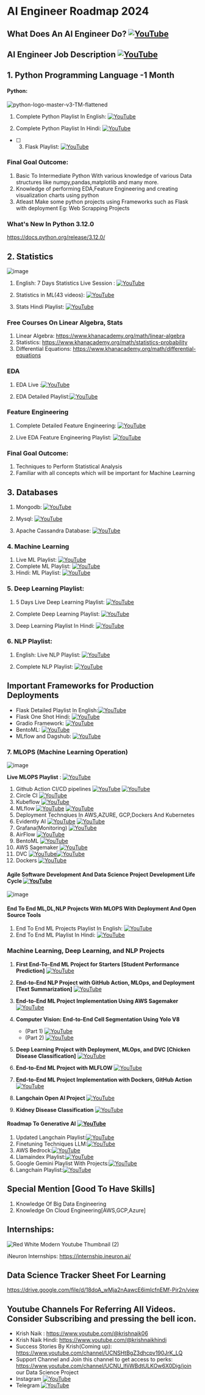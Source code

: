 # AI Engineer Roadmap 2024

## What Does An AI Engineer Do? [![YouTube](https://img.shields.io/badge/YouTube-Video-red)](https://www.youtube.com/watch?v=y8qRq9PMCh8)

## AI Engineer Job Description [![YouTube](https://img.shields.io/badge/documentation-link-green)](https://www.linkedin.com/jobs/view/3860957225/)

## 1. Python Programming Language -1 Month
#### Python:
![python-logo-master-v3-TM-flattened](https://user-images.githubusercontent.com/20041231/211717885-0b1e049b-f5b3-457d-ba7a-9345ec3aa39c.png)

1. Complete Python Playlist In English: [![YouTube](https://img.shields.io/badge/YouTube-Video-green)](https://www.youtube.com/watch?v=bPrmA1SEN2k&list=PLZoTAELRMXVNUL99R4bDlVYsncUNvwUBB)

2. Complete Python Playlist In Hindi:   [![YouTube](https://img.shields.io/badge/YouTube-Video-green)](https://www.youtube.com/watch?v=MJd9d9Mpxg0&list=PLTDARY42LDV4qqiJd1Z1tShm3mp9-rP4v)

- [ ] 3. Flask Playlist:    [![YouTube](https://img.shields.io/badge/YouTube-Video-green)](https://www.youtube.com/watch?v=4L_xAWDRs7w&list=PLZoTAELRMXVPBaLN3e-uoVRR9hlRFRfUc)

### Final Goal Outcome:
1. Basic To Intermediate Python With various knowledge of various Data structures like numpy,pandas,matplotlib and many more.
2. Knowledge of performing EDA,Feature Engineering and creating visualization charts using python 
3. Atleast Make some python projects using Frameworks such as Flask with deployment Eg: Web Scrapping Projects  

### What's New In Python 3.12.0
https://docs.python.org/release/3.12.0/

## 2. Statistics
![image](https://github.com/krishnaik06/AI-Engineer-Roadmap-2024/assets/20041231/c28b56d7-30f0-48ae-8fec-d2fb3a690836)

1. English: 7 Days Statistics Live Session : [![YouTube](https://img.shields.io/badge/YouTube-Video-green)](https://www.youtube.com/watch?v=11unm2hmvOQ&list=PLZoTAELRMXVMgtxAboeAx-D9qbnY94Yay)

2. Statistics in ML(43 videos): [![YouTube](https://img.shields.io/badge/YouTube-Video-green)](https://www.youtube.com/watch?v=zRUliXuwJCQ&list=PLZoTAELRMXVMhVyr3Ri9IQ-t5QPBtxzJO)

3. Stats Hindi Playlist: [![YouTube](https://img.shields.io/badge/YouTube-Video-green)](https://www.youtube.com/watch?v=7y3XckjaVOw&list=PLTDARY42LDV6YHSRo669_uDDGmUEmQnDJ)

### Free Courses On Linear Algebra, Stats
1. Linear Algebra: https://www.khanacademy.org/math/linear-algebra
2. Statistics: https://www.khanacademy.org/math/statistics-probability
3. Differential Equations: https://www.khanacademy.org/math/differential-equations

### EDA
1. EDA Live :[![YouTube](https://img.shields.io/badge/YouTube-Video-green)](https://www.youtube.com/playlist?list=PLZoTAELRMXVPzj1D0i_6ajJ6gyD22b3jh)

2. EDA Detailed Playlist:[![YouTube](https://img.shields.io/badge/YouTube-Video-green)](https://www.youtube.com/watch?v=ioN1jcWxbv8&list=PLZoTAELRMXVPQyArDHyQVjQxjj_YmEuO9)

### Feature Engineering

1. Complete Detailed Feature Engineering: [![YouTube](https://img.shields.io/badge/YouTube-Video-green)](https://www.youtube.com/watch?v=6WDFfaYtN6s&list=PLZoTAELRMXVPwYGE2PXD3x0bfKnR0cJjN)

2. Live EDA Feature Engineering Playlist: [![YouTube](https://img.shields.io/badge/YouTube-Video-green)](https://www.youtube.com/watch?v=bTN-6VPe8c0&list=PLZoTAELRMXVPzj1D0i_6ajJ6gyD22b3jh)

### Final Goal Outcome: 
1. Techniques to Perform Statistical Analysis
2. Familiar with all concepts which will be important for Machine Learning

## 3. Databases
1. Mongodb: [![YouTube](https://img.shields.io/badge/YouTube-Video-green)](https://www.youtube.com/watch?v=magzEfYqIos&list=PLZoTAELRMXVN_8zzsevm1bm6G-plsiO1I)

2. Mysql: [![YouTube](https://img.shields.io/badge/YouTube-Video-green)](https://www.youtube.com/watch?v=us1XyayQ6fU&list=PLZoTAELRMXVNMRWlVf0bDDSxNEn38u9Cl)
3. Apache Cassandra Database: [![YouTube](https://img.shields.io/badge/documentaion-link-green)](https://cassandra.apache.org/_/index.html )

### 4. Machine Learning
1. Live ML Playlist: [![YouTube](https://img.shields.io/badge/YouTube-Video-green)](https://www.youtube.com/watch?v=z8sxaUw_f-M&list=PLZoTAELRMXVPjaAzURB77Kz0YXxj65tYz)
2. Complete ML Playlist: [![YouTube](https://img.shields.io/badge/YouTube-Video-green)](https://www.youtube.com/watch?v=bPrmA1SEN2k&list=PLZoTAELRMXVPBTrWtJkn3wWQxZkmTXGwe)
3. Hindi: ML Playlist: [![YouTube](https://img.shields.io/badge/YouTube-Video-green)](https://www.youtube.com/watch?v=7uwa9aPbBRU&list=PLTDARY42LDV7WGmlzZtY-w9pemyPrKNUZ)

### 5. Deep Learning Playlist:
1. 5 Days Live Deep Learning Playlist: [![YouTube](https://img.shields.io/badge/YouTube-Video-green)](https://www.youtube.com/watch?v=8arGWdq_KL0&list=PLZoTAELRMXVPiyueAqA_eQnsycC_DSBns)

2. Complete Deep Learning Playlist: [![YouTube](https://img.shields.io/badge/YouTube-Video-green)](https://www.youtube.com/watch?v=YFNKnUhm_-s&list=PLZoTAELRMXVPGU70ZGsckrMdr0FteeRUi)
3. Deep Learning Playlist In Hindi: [![YouTube](https://img.shields.io/badge/YouTube-Video-green)](https://www.youtube.com/watch?v=SlbbvhO3jKY&list=PLTDARY42LDV4Ic6ZPHIh_CdlPwkKDJmpk)

### 6. NLP Playlist:
1. English: Live NLP Playlist: [![YouTube](https://img.shields.io/badge/YouTube-Video-green)](https://www.youtube.com/watch?v=w3coRFpyddQ&list=PLZoTAELRMXVNNrHSKv36Lr3_156yCo6Nn)

2. Complete NLP Playlist: [![YouTube](https://img.shields.io/badge/YouTube-Video-green)](https://www.youtube.com/watch?v=fM4qTMfCoak&list=PLZoTAELRMXVMdJ5sqbCK2LiM0HhQVWNzm)

## Important Frameworks for Production Deployments

- Flask Detailed Playlist In English:[![YouTube](https://img.shields.io/badge/documentaion-link-green)](https://www.youtube.com/watch?v=4L_xAWDRs7w&list=PLZoTAELRMXVPBaLN3e-uoVRR9hlRFRfUc)
- Flask One Shot Hindi: [![YouTube](https://img.shields.io/badge/documentaion-link-green)](https://www.youtube.com/watch?v=KF-rDqQfqz0)
- Gradio Framework: [![YouTube](https://img.shields.io/badge/documentaion-link-green)](https://www.youtube.com/watch?v=wruyZWre2sM)
- BentoML: [![YouTube](https://img.shields.io/badge/documentaion-link-green)](https://www.youtube.com/watch?v=i_FtfdOKa2M)
- MLflow and Dagshub: [![YouTube](https://img.shields.io/badge/documentaion-link-green)](https://www.youtube.com/watch?v=qdcHHrsXA48)


### 7. MLOPS (Machine Learning Operation)
![image](https://github.com/krishnaik06/Perfect-Roadmap-To-Learn-Data-Science-In-2024/assets/20041231/9eca24f9-b684-4eba-af96-b107f774d19e)

**Live MLOPS Playlist** : [![YouTube](https://img.shields.io/badge/YouTube-Video-red)](https://www.youtube.com/watch?v=jpU8F0M5axo&list=PLmQAMKHKeLZ9iaLWBULDE_hiPtOiHiDz0)
1. Github Action CI/CD pipelines [![YouTube](https://img.shields.io/badge/documentation-link-green)](https://github.com/features/actions) [![YouTube](https://img.shields.io/badge/YouTube-Video-red)](https://www.youtube.com/watch?v=p7V4Aa7qEpw&list=PLZoTAELRMXVOjQdyqlCmOtq1nZnSsWvag&index=3)
2. Circle CI [![YouTube](https://img.shields.io/badge/documentation-link-green)](https://circleci.com/docs/)
3. Kubeflow [![YouTube](https://img.shields.io/badge/documentation-link-green)](https://www.kubeflow.org/docs/)
4. MLflow [![YouTube](https://img.shields.io/badge/documentation-link-green)](https://mlflow.org/docs/latest/index.html) [![YouTube](https://img.shields.io/badge/YouTube-Video-red)]([https://www.youtube.com/watch?v=8vmKtS8W7IQ](https://www.youtube.com/watch?v=pxk1Fr33-L4))
5. Deployment Technqiues In AWS,AZURE, GCP,Dockers And Kubernetes 
6. Evidently AI [![YouTube](https://img.shields.io/badge/documentation-link-green)](https://www.evidentlyai.com/) [![YouTube](https://img.shields.io/badge/YouTube-Video-red)](https://www.youtube.com/watch?v=cgc3dSEAel0)
7. Grafana(Monitoring) [![YouTube](https://img.shields.io/badge/documentation-link-green)](https://grafana.com/)
8. AirFlow [![YouTube](https://img.shields.io/badge/documentation-link-green)](https://airflow.apache.org/)
9. BentoML [![YouTube](https://img.shields.io/badge/YouTube-Video-red)](https://www.youtube.com/watch?v=i_FtfdOKa2M)
10. AWS Sagemaker [![YouTube](https://img.shields.io/badge/YouTube-Video-red)](https://www.youtube.com/watch?v=Le-A72NjaWs&list=PLZoTAELRMXVPS-dOaVbAux22vzqdgoGhG&index=16)
11. DVC [![YouTube](https://img.shields.io/badge/documentation-link-green)](https://dvc.org/)[![YouTube](https://img.shields.io/badge/YouTube-Video-red)](https://www.youtube.com/watch?v=mHQPzVse2oA)
12. Dockers [![YouTube](https://img.shields.io/badge/YouTube-Video-red)](https://www.youtube.com/watch?v=8vmKtS8W7IQ)

#### Agile Software Development And Data Science Project Development Life Cycle [![YouTube](https://img.shields.io/badge/YouTube-Video-red)](https://www.youtube.com/watch?v=gYsU2VTESE8)
![image](https://github.com/krishnaik06/AI-Engineer-Roadmap-2024/assets/20041231/ff5cfa84-8920-435c-b278-3071ad806263)

#### End To End ML,DL,NLP Projects With MLOPS With Deployment And Open Source Tools
1. End To End ML Projects Playlist In English: [![YouTube](https://img.shields.io/badge/YouTube-Video-green)](https://www.youtube.com/watch?v=S_F_c9e2bz4&list=PLZoTAELRMXVPS-dOaVbAux22vzqdgoGhG&index=1)
2. End To End ML Playlist In Hindi: [![YouTube](https://img.shields.io/badge/YouTube-Video-green)](https://www.youtube.com/watch?v=NuwUnRpxq2c&list=PLTDARY42LDV7jzL_f68SY-eOQ9tY2lYvR)

### Machine Learning, Deep Learning, and NLP Projects

1. **First End-To-End ML Project for Starters [Student Performance Prediction]**  [![YouTube](https://img.shields.io/badge/YouTube-Video-red)](https://www.youtube.com/watch?v=Rv6UFGNmNZg&list=PLZoTAELRMXVPS-dOaVbAux22vzqdgoGhG&index=2)

2. **End-to-End NLP Project with GitHub Action, MLOps, and Deployment [Text Summarization]**  [![YouTube](https://img.shields.io/badge/YouTube-Video-red)](https://www.youtube.com/watch?v=p7V4Aa7qEpw&list=PLZoTAELRMXVOjQdyqlCmOtq1nZnSsWvag&index=3)

3. **End-to-End ML Project Implementation Using AWS Sagemaker** [![YouTube](https://img.shields.io/badge/YouTube-Video-red)](https://www.youtube.com/watch?v=Le-A72NjaWs&list=PLZoTAELRMXVPS-dOaVbAux22vzqdgoGhG&index=16)

4. **Computer Vision: End-to-End Cell Segmentation Using Yolo V8**
    - (Part 1) [![YouTube](https://img.shields.io/badge/YouTube-Video-red)](https://www.youtube.com/watch?v=r8l31swbU1g&list=PLZoTAELRMXVPS-dOaVbAux22vzqdgoGhG&index=17) 
    - (Part 2) [![YouTube](https://img.shields.io/badge/YouTube-Video-red)](https://www.youtube.com/watch?v=eiK-6ZhphiA&list=PLZoTAELRMXVPS-dOaVbAux22vzqdgoGhG&index=18) 

5. **Deep Learning Project with Deployment, MLOps, and DVC [Chicken Disease Classification]** [![YouTube](https://img.shields.io/badge/YouTube-Video-red)](https://www.youtube.com/watch?v=p1bfK8ZJgkE&list=PLZoTAELRMXVPS-dOaVbAux22vzqdgoGhG&index=14)

6. **End-to-End ML Project with MLFLOW** [![YouTube](https://img.shields.io/badge/YouTube-Video-red)](https://www.youtube.com/watch?v=pxk1Fr33-L4)

7. **End-to-End ML Project Implementation with Dockers, GitHub Action** [![YouTube](https://img.shields.io/badge/YouTube-Video-red)](https://www.youtube.com/watch?v=MJ1vWb1rGwM)
8. **Langchain Open AI Project** [![YouTube](https://img.shields.io/badge/YouTube-Video-red)](https://www.youtube.com/watch?v=_FpT1cwcSLg&list=PLZoTAELRMXVORE4VF7WQ_fAl0L1Gljtar)
9. **Kidney Disease Classification** [![YouTube](https://img.shields.io/badge/YouTube-Video-red)](https://www.youtube.com/watch?v=86BKEv0X2xU)


#### Roadmap To Generative AI [![YouTube](https://img.shields.io/badge/YouTube-Video-green)](https://www.youtube.com/watch?v=nCglvjJkU8A)

1. Updated Langchain Playlist:[![YouTube](https://img.shields.io/badge/YouTube-Video-green)](https://www.youtube.com/watch?v=KmQOlg5YfU0&list=PLZoTAELRMXVOQPRG7VAuHL--y97opD5GQ&pp=gAQBiAQB)
2. Finetuning Techniques LLM:[![YouTube](https://img.shields.io/badge/YouTube-Video-green)](https://www.youtube.com/watch?v=Vg3dS-NLUT4&list=PLZoTAELRMXVN9VbAx5I2VvloTtYmlApe3&pp=gAQBiAQB)
3. AWS Bedrock:[![YouTube](https://img.shields.io/badge/YouTube-Video-green)](https://www.youtube.com/watch?v=2maPaQutcWs&list=PLZoTAELRMXVP8-wzKPtrRST3jNCprvMZj&pp=gAQBiAQB)
4. Llamaindex Playlist:[![YouTube](https://img.shields.io/badge/YouTube-Video-green)](https://www.youtube.com/watch?v=1eym7BTnuNg&list=PLZoTAELRMXVNOWh1SDXt5NFujQMOt-CWy&pp=gAQBiAQB)
5. Google Gemini Playlist With Projects:[![YouTube](https://img.shields.io/badge/YouTube-Video-green)](https://www.youtube.com/watch?v=it0l6lx3qI0&list=PLZoTAELRMXVNbDmGZlcgCA3a8mRQp5axb&pp=gAQBiAQB)
6. Langchain Playlist:[![YouTube](https://img.shields.io/badge/YouTube-Video-green)](https://www.youtube.com/watch?v=4O1rs7mrNDo&list=PLZoTAELRMXVORE4VF7WQ_fAl0L1Gljtar&pp=gAQBiAQB)

## Special Mention [Good To Have Skills]
1. Knowledge Of Big Data Engineering
2. Knowledge On Cloud Engineering[AWS,GCP,Azure]

## Internships:
![Red White Modern Youtube Thumbnail (2)](https://user-images.githubusercontent.com/20041231/211718275-abc43b47-b53d-40d7-a93c-24aceaa6bec8.jpg)

iNeuron Internships: https://internship.ineuron.ai/

## Data Science Tracker Sheet For Learning
https://drive.google.com/file/d/18doA_wMja2nAawcE6imIcfnEMf-Pir2n/view

## Youtube Channels For Referring All Videos. Consider Subscribing and pressing the bell icon.

- Krish Naik : https://www.youtube.com/@krishnaik06
- Krish Naik Hindi: https://www.youtube.com/@krishnaikhindi
- Success Stories By Krish(Coming up): https://www.youtube.com/channel/UCNSHtBgZ3dhcpv190JrK_LQ
- Support Channel and Join this channel to get access to perks: https://www.youtube.com/channel/UCNU_lfiiWBdtULKOw6X0Dig/join our Data Science Project
- Instagram [![YouTube](https://img.shields.io/badge/Instagram-link-red)](https://instagram.com/krishnaik06)
- Telegram  [![YouTube](https://img.shields.io/badge/Telegram-link-red)](https://t.me/+V0UeLG8ji-F8ThNb)



